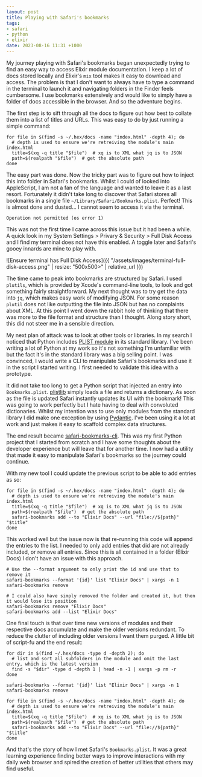 ```yaml
---
layout: post
title: Playing with Safari's bookmarks
tags:
- safari
- python
- elixir
date: 2023-08-16 11:31 +1000
---
```

My journey playing with Safari's bookmarks began unexpectedly trying to find an easy way to access Elixir module documentation. I keep a lot of docs stored locally and Elixir's `mix` tool makes it easy to download and access. The problem is that I don't want to always have to type a command in the terminal to launch it and navigating folders in the Finder feels cumbersome. I use bookmarks extensively and would like to simply have a folder of docs accessible in the browser. And so the adventure begins.

The first step is to sift through all the docs to figure out how best to collate them into a list of titles and URLs. This was easy to do by just running a simple command:

```shell
for file in $(find -s ~/.hex/docs -name "index.html" -depth 4); do
  # depth is used to ensure we're retreiving the module's main index.html
  title=$(xq -q title "$file")  # xq is to XML what jq is to JSON
  path=$(realpath "$file")  # get the absolute path
done
```

The easy part was done. Now the tricky part was to figure out how to inject this into folder in Safari's bookmarks. Whilst I could of looked into AppleScript, I am not a fan of the language and wanted to leave it as a last resort. Fortunately it didn't take long to discover that Safari stores all bookmarks in a single file `~/Library/Safari/Bookmarks.plist`. Perfect! This is almost done and dusted... I cannot seem to access it via the terminal.

```
Operation not permitted (os error 1)
```

This was not the first time I came across this issue but it had been a while. A quick look in my System Settings > Privary & Security > Full Disk Access and I find my terminal does not have this enabled. A toggle later and Safari's gooey innards are mine to play with.

![Ensure terminal has Full Disk Access]({{ "/assets/images/terminal-full-disk-access.png" | resize: "500x500>" | relative_url }})

The time came to peak into bookmarks are structured by Safari. I used `plutils`, which is provided by Xcode's command-line tools, to look and got something fairly straightforward. My next thought was to try get the data into `jq`, which makes easy work of modifying JSON. For some reason `plutil` does not like outputting the file into JSON but has no complaints about XML. At this point I went down the rabbit hole of thinking that there was more to the file format and structure than I thought. Along story short, this did not steer me in a sensible direction.

My next plan of attack was to look at other tools or libraries. In my search I noticed that Python includes [PLIST module](https://docs.python.org/3/library/plistlib.html) in its standard library. I've been writing a lot of Python at my work so it's not something I'm unfamiliar with but the fact it's in the standard library was a big selling point. I was convinced, I would write a CLI to manipulate Safari's bookmarks and use it in the script I started writing. I first needed to validate this idea with a prototype.

It did not take too long to get a Python script that injected an entry into `Bookmarks.plist`. [plistlib](https://docs.python.org/3/library/plistlib.html) simply loads a file and returns a dictionary. As soon as the file is updated Safari instantly updates its UI with the bookmark! This was going to work perfectly but I hate having to deal with convoluted dictionaries. Whilst my intention was to use only modules from the standard library I did make one exception by using [Pydantic](https://github.com/pydantic/pydantic). I've been using it a lot at work and just makes it easy to scaffold complex data structures.

The end result became [safari-bookmarks-cli](https://github.com/evilmarty/safari-bookmarks-cli). This was my first Python project that I started from scratch and I have some thoughts about the developer experience but will leave that for another time. I now had a utility that made it easy to manipulate Safari's bookmarks so the journey could continue.

With my new tool I could update the previous script to be able to add entries as so:

```shell
for file in $(find -s ~/.hex/docs -name "index.html" -depth 4); do
  # depth is used to ensure we're retreiving the module's main index.html
  title=$(xq -q title "$file")  # xq is to XML what jq is to JSON
  path=$(realpath "$file")  # get the absolute path
  safari-bookmarks add --to "Elixir Docs" --url "file://${path}" "$title"
done
```

This worked well but the issue now is that re-running this code will append the entries to the list. I needed to only add entries that did are not already included, or remove all entries. Since this is all contained in a folder (Elixir Docs) I don't have an issue with this approach.

```shell
# Use the --format argument to only print the id and use that to remove it
safari-bookmarks --format '{id}' list "Elixir Docs" | xargs -n 1 safari-bookmarks remove

# I could also have simply removed the folder and created it, but then it would lose its position
safari-bookmarks remove "Elixir Docs"
safari-bookmarks add --list "Elixir Docs"
```

One final touch is that over time new versions of modules and their respective docs accumulate and make the older versions redundant. To reduce the clutter of including older versions I want them purged. A little bit of script-fu and the end result:


```shell
for dir in $(find ~/.hex/docs -type d -depth 2); do
  # list and sort all subfolders in the module and omit the last entry, which is the latest version
  find -s "$dir" -type d -depth 1 | head -n -1 | xargs -p rm -r
done

safari-bookmarks --format '{id}' list "Elixir Docs" | xargs -n 1 safari-bookmarks remove

for file in $(find -s ~/.hex/docs -name "index.html" -depth 4); do
  # depth is used to ensure we're retreiving the module's main index.html
  title=$(xq -q title "$file")  # xq is to XML what jq is to JSON
  path=$(realpath "$file")  # get the absolute path
  safari-bookmarks add --to "Elixir Docs" --url "file://${path}" "$title"
done
```

And that's the story of how I met Safari's `Bookmarks.plist`. It was a great learning experience finding better ways to improve interactions with my daily web browser and spired the creation of better utilities that others may find useful.
